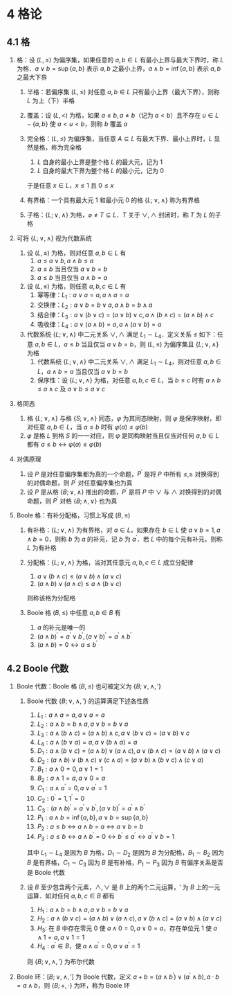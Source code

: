 # 4 格论

## 4.1 格
1. 格：设 $(L, \leqslant)$ 为偏序集，如果任意的 $a, b \in L$ 有最小上界与最大下界时，称 $L$ 为格．$a \vee b=\operatorname{sup}\{a, b\}$ 表示 $a, b$ 之最小上界，$a \wedge b=\operatorname{inf}\{a, b\}$ 表示 $a, b$ 之最大下界
    1. 半格：若偏序集 $(L, \leqslant)$ 对任意 $a, b \in L$ 只有最小上界（最大下界），则称 $L$ 为上（下）半格
    2. 覆盖：设 $(L, <)$ 为格，如果 $a \leqslant b, a \neq b$（记为 $a < b$）且不存在 $u \in L-\{a, b\}$ 使 $a < u < b$，则称 $b$ 覆盖 $a$
    3. 完全格：$(L, \leqslant)$ 为偏序集，当任意 $A \subseteq L$ 有最大下界、最小上界时，$L$ 显然是格，称为完全格
        1. $L$ 自身的最小上界是整个格 $L$ 的最大元，记为 $1$
        2. $L$ 自身的最大下界为整个格 $L$ 的最小元，记为 $0$

        于是任意 $x \in L$，$x \leqslant 1$ 且 $0 \leqslant x$

    4.  有界格：一个具有最大元 1 和最小元 0 的格 $\{L ; \vee, \wedge\}$ 称为有界格
    5. 子格：$\{L ; \vee, \wedge\}$ 为格，$\varnothing \neq T \subseteq L$．$T$ 关于 $\vee, \wedge$ 封闭时，称 $T$ 为 $L$ 的子格

2. 可将 $\{L ; \vee, \wedge\}$ 视为代数系统
    1. 设 $(L, \leqslant)$ 为格，则对任意 $a, b \in L$ 有
        1. $a \leqslant a \vee b, a \wedge b \leqslant a$
        2. $a \leqslant b$ 当且仅当 $a \vee b=b$
        3. $a \leqslant b$ 当且仅当 $a \wedge b=a$
    2. 设 $(L, \leqslant)$ 为格，则任意 $a, b, c \in L$ 有
        1. 幂等律：$L_1: a \vee a=a, a \wedge a=a$
        2. 交换律：$L_2: a \vee b=b \vee a, a \wedge b=b \wedge a$
        3. 结合律：$L_3: a \vee(b \vee c)=(a \vee b) \vee c, a \wedge(b \wedge c)=(a \wedge b) \wedge c$
        4. 吸收律：$L_4: a \vee(a \wedge b)=a, a \wedge(a \vee b)=a$
    3. 代数系统 $\{L ; \vee, \wedge\}$ 中二元关系 $\vee, \wedge$ 满足 $L_{1}\sim L_{4}$．定义关系 $\leqslant$ 如下：任意 $a, b \in L$，$a \leqslant b$ 当且仅当 $a \vee b=b$，则 $(L, \leqslant)$ 为偏序集且 $\{L ; \vee, \wedge\}$ 为格
        1. 代数系统 $\{L ; \vee, \wedge\}$ 中二元关系 $\vee, \wedge$ 满足 $L_{1}\sim L_{4}$，则对任意 $a, b \in L$，$a \wedge b=a$ 当且仅当 $a \vee b=b$
        2. 保序性：设 $\{L ; \vee, \wedge\}$ 为格，对任意 $a, b, c \in L$，当 $b \leqslant c$ 时有 $a \wedge b \leqslant a \wedge c$ 及 $a \vee b \leqslant a \vee c$
3. 格同态
    1. 格 $\{L ; \vee, \wedge\}$ 与格 $\{S ; \vee, \wedge\}$ 同态，$\varphi$ 为其同态映射，则 $\varphi$ 是保序映射，即对任意 $a, b \in L$，当 $a \leqslant b$ 时有 $\varphi(a) \leqslant \varphi(b)$
    2. $\varphi$ 是格 $L$ 到格 $S$ 的一一对应，则 $\varphi$ 是同构映射当且仅当对任何 $a, b \in L$ 都有 $a \leqslant b \leftrightarrow \varphi(a) \leqslant \varphi(b)$
4. 对偶原理
    1. 设 $P$ 是对任意偏序集都为真的一个命题，$P^{\prime}$ 是将 $P$ 中所有 $\leqslant, \geqslant$ 对换得到的对偶命题，则 $P^{\prime}$ 对任意偏序集也为真
    2. 设 $P$ 是从格 $\{B ; \vee, \wedge\}$ 推出的命题，$P^{\prime}$ 是将 $P$ 中 $\vee$ 与 $\wedge$ 对换得到的对偶命题，则 $P^{\prime}$ 对格 $\{B ; \wedge, \vee\}$ 也为真
5. $\text{Boole}$ 格：有补分配格，习惯上写成 $(B, \leqslant)$
    1. 有补格：$\{L ; \vee, \wedge\}$ 为有界格，对 $a \in L$，如果存在 $b \in L$ 使 $a \vee b=1, a \wedge b=0$，则称 $b$ 为 $a$ 的补元，记 $b$ 为 $a^{\prime}$．若 $L$ 中的每个元有补元，则称 $L$ 为有补格
    2. 分配格：$\{L ; \vee, \wedge\}$ 为格，当对其任意元 $a, b, c \in L$ 成立分配律
        1. $a \vee(b \wedge c) \leqslant(a \vee b) \wedge(a \vee c)$
        2. $(a \wedge b) \vee(a \wedge c) \leqslant a \wedge(b \vee c)$

        则称该格为分配格

    3. $\text{Boole}$ 格 $(B, \leqslant)$ 中任意 $a, b \in B$ 有
        1. $a$ 的补元是唯一的
        2. $(a \wedge b)^{\prime}=a^{\prime} \vee b^{\prime},(a \vee b)^{\prime}=a^{\prime} \wedge b^{\prime}$
        3. $(a \wedge b)=0 \leftrightarrow a \leqslant b^{\prime}$

## 4.2 Boole 代数
1. $\text{Boole}$ 代数：$\text{Boole}$ 格 $(B, \leqslant)$ 也可被定义为 $\{B; \vee, \wedge, '\}$
    1. $\text{Boole}$ 代数 $\{B; \vee, \wedge, '\}$ 的运算满足下述各性质
        1. $L_{1}:  a \wedge a=a, a \vee a=a$
        2. $L_{2}:  a \wedge b=b \wedge a, a \vee b=b \vee a$
        3. $L_{3}:  a \wedge(b \wedge c)=(a \wedge b) \wedge c, a \vee(b \vee c)=(a \vee b) \vee c$
        4. $L_{4}:  a \wedge(b \vee a)=a, a \vee(b \wedge a)=a$
        5. $D_{1}:  a \wedge(b \vee c)=(a \wedge b) \vee(a \wedge c), a \vee(b \wedge c)=(a \vee b) \wedge(a \vee c)$
        6. $D_{2}: (a \wedge b) \vee(b \wedge c) \vee(c \wedge a)=(a \vee b) \wedge(b \vee c) \wedge(c \vee a)$
        7. $B_{1}:  a \wedge 0=0, a \vee 1=1$
        8. $B_{2}:  a \wedge 1=a, a \vee 0=a$
        9. $C_{1}:  a \wedge a^{\prime}=0, a \vee a^{\prime}=1$
        10. $C_{2}: 0^{\prime}=1,1^{\prime}=0$
        11. $C_{3}: (a \wedge b)^{\prime}=a^{\prime} \vee b^{\prime},(a \vee b)^{\prime}=a^{\prime} \wedge b^{\prime}$
        12. $P_{1}:  a \wedge b=\operatorname{inf}\{a, b\}, a \vee b=\operatorname{sup}\{a, b\}$
        13. $P_{2}:  a \leqslant b \leftrightarrow a \wedge b=a \leftrightarrow a \vee b=b$
        14. $P_{3}:  a \leqslant b \leftrightarrow a \wedge b^{\prime}=0 \leftrightarrow b^{\prime} \leqslant a^{\prime} \leftrightarrow a^{\prime} \vee b=1$

        其中 $L_{1}\sim L_{4}$ 是因为 $B$ 为格，$D_{1}\sim D_{2}$ 是因为 $B$ 为分配格，$B_{1}\sim B_{2}$ 因为 $B$ 是有界格，$C_{1}\sim C_{3}$ 因为 $B$ 是有补格，$P_{1}\sim P_{3}$ 因为 $B$ 有偏序关系是否是 $\text{Boole}$ 代数

    2. 设 $B$ 至少包含两个元素，$\wedge, \vee$ 是 $B$ 上的两个二元运算，$'$ 为 $B$ 上的一元运算．如对任何 $a, b, c \in B$ 都有
        1. $H_{1}: a \wedge b=b \wedge a, a \vee b=b \vee a$
        2. $H_{2}: a \wedge(b \vee c)=(a \wedge b) \vee(a \wedge c), a \vee(b \wedge c)=(a \vee b) \wedge(a \vee c)$
        3. $H_{3}:$ 在 $B$ 中存在零元 $0$ 使 $a \wedge 0=0, a \vee 0=a$，存在单位元 $1$ 使 $a \wedge 1=a, a \vee 1=1$
        4. $H_{4}: a^{\prime} \in B$，使 $a \wedge a^{\prime}=0, a \vee a^{\prime}=1$

        则 $\{B; \vee, \wedge, '\}$ 为布尔代数

2. $\text{Boole}$ 环：$[B ; \vee, \wedge, ']$ 为 $\text{Boole}$ 代数，定义 $a+b=\left(a \wedge b^{\prime}\right) \vee\left(a^{\prime} \wedge b\right), a \cdot b=a \wedge b$，则 $\{B ; +, \cdot\}$ 为环，称为 $\text{Boole}$ 环
